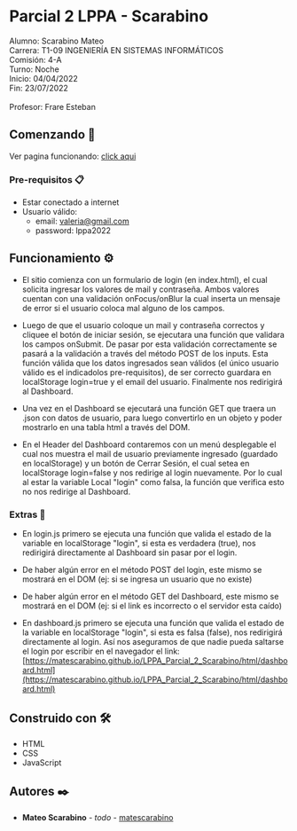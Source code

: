 # Parcial 2 LPPA - Scarabino

<p>Alumno: Scarabino Mateo<br>
Carrera: T1-09 INGENIERÍA EN SISTEMAS INFORMÁTICOS<br>
Comisión: 4-A<br>
Turno: Noche<br>
Inicio: 04/04/2022<br>
Fin: 23/07/2022<br>
<br>
Profesor: Frare Esteban
</p>

## Comenzando 🚀

Ver pagina funcionando: [click aqui](https://matescarabino.github.io/LPPA_Parcial_2_Scarabino/)

### Pre-requisitos 📋

- Estar conectado a internet
- Usuario válido:
    - email: valeria@gmail.com
    - password: lppa2022

## Funcionamiento ⚙️

- El sitio comienza con un formulario de login (en index.html), el cual solicita ingresar los valores de mail y contraseña. Ambos valores cuentan con una validación onFocus/onBlur la cual inserta un mensaje de error si el usuario coloca mal alguno de los campos. 

- Luego de que el usuario coloque un mail y contraseña correctos y cliquee el botón de iniciar sesión, se ejecutara una función que validara los campos onSubmit. De pasar por esta validación correctamente se pasará a la validación a través del método POST de los inputs.
Esta función válida que los datos ingresados sean válidos (el único usuario válido es el indicadolos pre-requisitos), de ser correcto guardara en localStorage login=true y el email del usuario. Finalmente nos redirigirá al Dashboard.

- Una vez en el Dashboard se ejecutará una función GET que traera un .json con datos de usuario, para luego convertirlo en un objeto y poder mostrarlo en una tabla html a través del DOM.

- En el Header del Dashboard contaremos con un menú desplegable el cual nos muestra el mail de usuario previamente ingresado (guardado en localStorage) y un botón de Cerrar Sesión, el cual setea en localStorage login=false y nos redirige al login nuevamente. Por lo cual al estar la variable Local "login" como falsa, la función que verifica esto no nos redirige al Dashboard.

### Extras 🔩

- En login.js primero se ejecuta una función que valida el estado de la variable en localStorage "login", si esta es verdadera (true), nos redirigirá directamente al Dashboard sin pasar por el login.

- De haber algún error en el método POST del login, este mismo se mostrará en el DOM (ej: si se ingresa un usuario que no existe)

- De haber algún error en el método GET del Dashboard, este mismo se mostrará en el DOM (ej: si el link es incorrecto o el servidor esta caído)

- En dashboard.js primero se ejecuta una función que valida el estado de la variable en localStorage "login", si esta es falsa (false), nos redirigirá directamente al login. Así nos aseguramos de que nadie pueda saltarse el login por escribir en el navegador el link: [https://matescarabino.github.io/LPPA_Parcial_2_Scarabino/html/dashboard.html](https://matescarabino.github.io/LPPA_Parcial_2_Scarabino/html/dashboard.html)

## Construido con 🛠️

- HTML 
- CSS 
- JavaScript

## Autores ✒️

* **Mateo Scarabino** - *todo* - [matescarabino](https://github.com/matescarabino)

